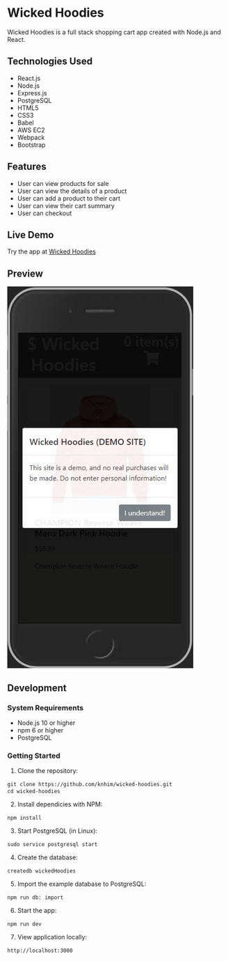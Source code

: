 # Wicked Hoodies
Wicked Hoodies is a full stack shopping cart app created with Node.js and React.

## Technologies Used
- React.js
- Node.js
- Express.js
- PostgreSQL
- HTML5
- CSS3
- Babel
- AWS EC2
- Webpack
- Bootstrap

## Features
- User can view products for sale
- User can view the details of a product
- User can add a product to their cart
- User can view their cart summary
- User can checkout

## Live Demo

Try the app at [Wicked Hoodies](google.com)


## Preview
![](server/public/images/wickedHoodies-demo.gif)

## Development

### System Requirements
- Node.js 10 or higher
- npm 6 or higher
- PostgreSQL

### Getting Started

1. Clone the repository:

```shell
git clone https://github.com/knhim/wicked-hoodies.git
cd wicked-hoodies
```

2. Install dependicies with NPM:
```shell
npm install
```

3. Start PostgreSQL (in Linux):
```shell
sudo service postgresql start
```
4. Create the database:
```shell
createdb wickedHoodies
```

5. Import the example database to PostgreSQL:
```shell
npm run db: import
```

6. Start the app:
```shell
npm run dev
```

7. View application locally:
```shell
http://localhost:3000
```
